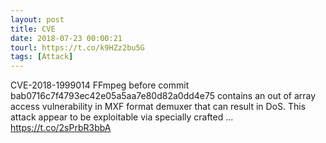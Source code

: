 ```yaml
---
layout: post
title: CVE
date: 2018-07-23 00:00:21
tourl: https://t.co/k9HZz2bu5G
tags: [Attack]
---
```

CVE-2018-1999014 FFmpeg before commit bab0716c7f4793ec42e05a5aa7e80d82a0dd4e75 contains an out of array access vulnerability in MXF format demuxer that can result in DoS. This attack appear to be exploitable via specially crafted ... https://t.co/2sPrbR3bbA